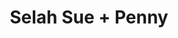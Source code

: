 ---
layout: post
category: concert
title: Selah Sue + Penny
artists: 
- Selah Sue
- Penny
place: 
- L'Olympia
country: France
city: Paris
---